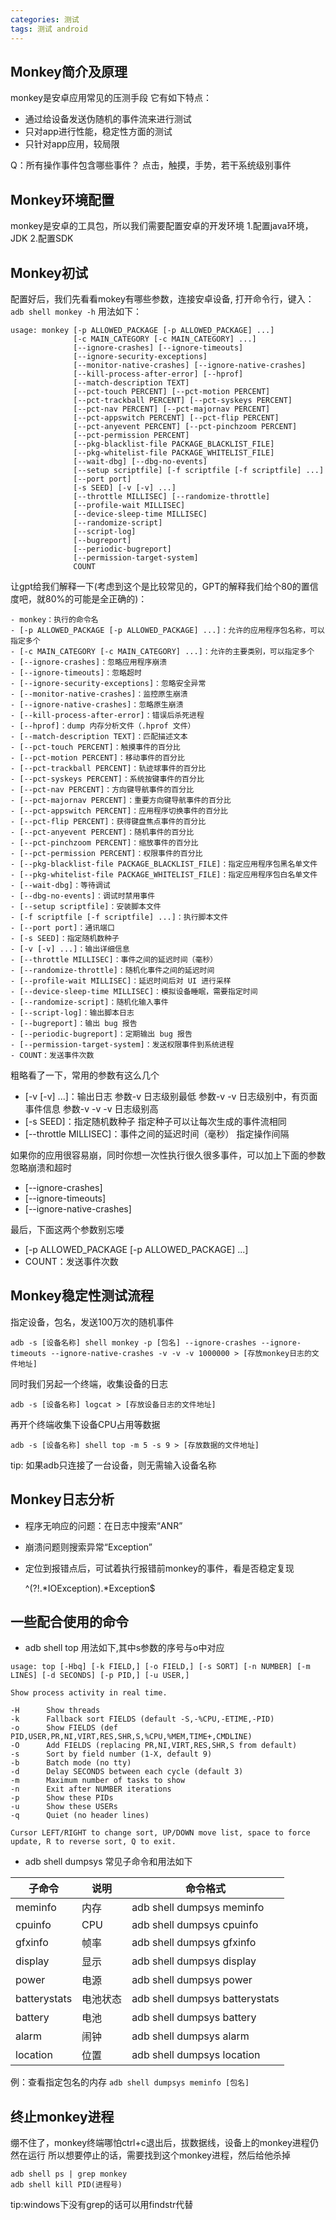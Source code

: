 ```yaml
---
categories: 测试
tags: 测试 android
---
```


## Monkey简介及原理

monkey是安卓应用常见的压测手段
它有如下特点：

- 通过给设备发送伪随机的事件流来进行测试
- 只对app进行性能，稳定性方面的测试
- 只针对app应用，较局限
  
Q：所有操作事件包含哪些事件？
点击，触摸，手势，若干系统级别事件

## Monkey环境配置

monkey是安卓的工具包，所以我们需要配置安卓的开发环境
1.配置java环境，JDK
2.配置SDK

## Monkey初试

配置好后，我们先看看mokey有哪些参数，连接安卓设备,
打开命令行，键入：
`adb shell monkey -h`
用法如下：

```
usage: monkey [-p ALLOWED_PACKAGE [-p ALLOWED_PACKAGE] ...]
              [-c MAIN_CATEGORY [-c MAIN_CATEGORY] ...]
              [--ignore-crashes] [--ignore-timeouts]
              [--ignore-security-exceptions]
              [--monitor-native-crashes] [--ignore-native-crashes]
              [--kill-process-after-error] [--hprof]
              [--match-description TEXT]
              [--pct-touch PERCENT] [--pct-motion PERCENT]
              [--pct-trackball PERCENT] [--pct-syskeys PERCENT]
              [--pct-nav PERCENT] [--pct-majornav PERCENT]
              [--pct-appswitch PERCENT] [--pct-flip PERCENT]
              [--pct-anyevent PERCENT] [--pct-pinchzoom PERCENT]
              [--pct-permission PERCENT]
              [--pkg-blacklist-file PACKAGE_BLACKLIST_FILE]
              [--pkg-whitelist-file PACKAGE_WHITELIST_FILE]
              [--wait-dbg] [--dbg-no-events]
              [--setup scriptfile] [-f scriptfile [-f scriptfile] ...]
              [--port port]
              [-s SEED] [-v [-v] ...]
              [--throttle MILLISEC] [--randomize-throttle]
              [--profile-wait MILLISEC]
              [--device-sleep-time MILLISEC]
              [--randomize-script]
              [--script-log]
              [--bugreport]
              [--periodic-bugreport]
              [--permission-target-system]
              COUNT
```

让gpt给我们解释一下(考虑到这个是比较常见的，GPT的解释我们给个80的置信度吧，就80%的可能是全正确的)：

```
- monkey：执行的命令名
- [-p ALLOWED_PACKAGE [-p ALLOWED_PACKAGE] ...]：允许的应用程序包名称，可以指定多个
- [-c MAIN_CATEGORY [-c MAIN_CATEGORY] ...]：允许的主要类别，可以指定多个
- [--ignore-crashes]：忽略应用程序崩溃
- [--ignore-timeouts]：忽略超时
- [--ignore-security-exceptions]：忽略安全异常
- [--monitor-native-crashes]：监控原生崩溃
- [--ignore-native-crashes]：忽略原生崩溃
- [--kill-process-after-error]：错误后杀死进程
- [--hprof]：dump 内存分析文件（.hprof 文件）
- [--match-description TEXT]：匹配描述文本
- [--pct-touch PERCENT]：触摸事件的百分比
- [--pct-motion PERCENT]：移动事件的百分比
- [--pct-trackball PERCENT]：轨迹球事件的百分比
- [--pct-syskeys PERCENT]：系统按键事件的百分比
- [--pct-nav PERCENT]：方向键导航事件的百分比
- [--pct-majornav PERCENT]：重要方向键导航事件的百分比
- [--pct-appswitch PERCENT]：应用程序切换事件的百分比
- [--pct-flip PERCENT]：获得键盘焦点事件的百分比
- [--pct-anyevent PERCENT]：随机事件的百分比
- [--pct-pinchzoom PERCENT]：缩放事件的百分比
- [--pct-permission PERCENT]：权限事件的百分比
- [--pkg-blacklist-file PACKAGE_BLACKLIST_FILE]：指定应用程序包黑名单文件
- [--pkg-whitelist-file PACKAGE_WHITELIST_FILE]：指定应用程序包白名单文件
- [--wait-dbg]：等待调试
- [--dbg-no-events]：调试时禁用事件
- [--setup scriptfile]：安装脚本文件
- [-f scriptfile [-f scriptfile] ...]：执行脚本文件
- [--port port]：通讯端口
- [-s SEED]：指定随机数种子
- [-v [-v] ...]：输出详细信息
- [--throttle MILLISEC]：事件之间的延迟时间（毫秒）
- [--randomize-throttle]：随机化事件之间的延迟时间
- [--profile-wait MILLISEC]：延迟时间后对 UI 进行采样
- [--device-sleep-time MILLISEC]：模拟设备睡眠，需要指定时间
- [--randomize-script]：随机化输入事件
- [--script-log]：输出脚本日志
- [--bugreport]：输出 bug 报告
- [--periodic-bugreport]：定期输出 bug 报告
- [--permission-target-system]：发送权限事件到系统进程
- COUNT：发送事件次数
```

粗略看了一下，常用的参数有这么几个

- [-v [-v] ...]：输出日志
参数-v 日志级别最低
参数-v -v 日志级别中，有页面事件信息
参数-v -v -v 日志级别高
- [-s SEED]：指定随机数种子
指定种子可以让每次生成的事件流相同
- [--throttle MILLISEC]：事件之间的延迟时间（毫秒）
指定操作间隔

如果你的应用很容易崩，同时你想一次性执行很久很多事件，可以加上下面的参数忽略崩溃和超时

- [--ignore-crashes]
- [--ignore-timeouts]
- [--ignore-native-crashes]

最后，下面这两个参数别忘喽

- [-p ALLOWED_PACKAGE [-p ALLOWED_PACKAGE] ...]
- COUNT：发送事件次数

## Monkey稳定性测试流程

指定设备，包名，发送100万次的随机事件

```
adb -s [设备名称] shell monkey -p [包名] --ignore-crashes --ignore-timeouts --ignore-native-crashes -v -v -v 1000000 > [存放monkey日志的文件地址]
```

同时我们另起一个终端，收集设备的日志

```
adb -s [设备名称] logcat > [存放设备日志的文件地址]
```

再开个终端收集下设备CPU占用等数据

```
adb -s [设备名称] shell top -m 5 -s 9 > [存放数据的文件地址]
```

tip:
如果adb只连接了一台设备，则无需输入设备名称

## Monkey日志分析

- 程序无响应的问题：在日志中搜索“ANR”
- 崩溃问题则搜索异常“Exception”
- 定位到报错点后，可试着执行报错前monkey的事件，看是否稳定复现
  
  ^(?!.*IOException).*Exception$
  
## 一些配合使用的命令

- adb shell top
用法如下,其中s参数的序号与o中对应

```
usage: top [-Hbq] [-k FIELD,] [-o FIELD,] [-s SORT] [-n NUMBER] [-m LINES] [-d SECONDS] [-p PID,] [-u USER,]

Show process activity in real time.

-H      Show threads
-k      Fallback sort FIELDS (default -S,-%CPU,-ETIME,-PID)
-o      Show FIELDS (def PID,USER,PR,NI,VIRT,RES,SHR,S,%CPU,%MEM,TIME+,CMDLINE)
-O      Add FIELDS (replacing PR,NI,VIRT,RES,SHR,S from default)
-s      Sort by field number (1-X, default 9)
-b      Batch mode (no tty)
-d      Delay SECONDS between each cycle (default 3)
-m      Maximum number of tasks to show
-n      Exit after NUMBER iterations
-p      Show these PIDs
-u      Show these USERs
-q      Quiet (no header lines)

Cursor LEFT/RIGHT to change sort, UP/DOWN move list, space to force
update, R to reverse sort, Q to exit.
```

- adb shell dumpsys
常见子命令和用法如下

|子命令 |说明 |命令格式|
|  ----  | ----  | ---- |
|meminfo| 内存| adb shell dumpsys meminfo|
|cpuinfo| CPU| adb shell dumpsys cpuinfo|
|gfxinfo| 帧率| adb shell dumpsys gfxinfo|
|display| 显示| adb shell dumpsys display|
|power| 电源| adb shell dumpsys power|
|batterystats| 电池状态| adb shell dumpsys batterystats|
|battery| 电池| adb shell dumpsys battery|
|alarm| 闹钟| adb shell dumpsys alarm|
|location| 位置| adb shell dumpsys location|

例：查看指定包名的内存
`adb shell dumpsys meminfo [包名]`

## 终止monkey进程

绷不住了，monkey终端哪怕ctrl+c退出后，拔数据线，设备上的monkey进程仍然在运行
所以想要停止的话，需要找到这个monkey进程，然后给他杀掉

```shell
adb shell ps | grep monkey
adb shell kill PID(进程号)
```

tip:windows下没有grep的话可以用findstr代替

